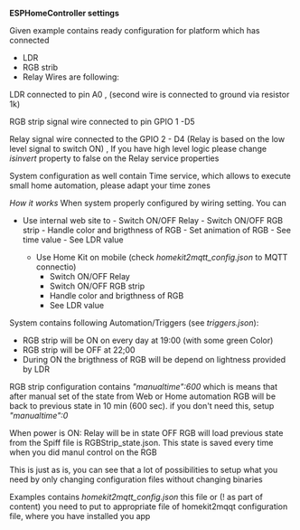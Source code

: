 
**ESPHomeController settings**

Given example contains ready configuration for platform which has connected

 - LDR
 - RGB strib
 - Relay
Wires are following:

LDR connected to pin A0 , (second wire is connected to ground via resistor 1k)

RGB strip signal wire connected to pin  GPIO 1 -D5

Relay signal wire connected to the GPIO 2 - D4 (Relay is based on the low level signal to switch ON) , If you have high level logic please change *isinvert*  property to false on the Relay service properties

System configuration as well contain Time service, which allows to execute small home automation, please adapt your time zones

*How it works*
When system properly configured by wiring setting. You can

 - Use internal web site to
        - Switch ON/OFF Relay
        - Switch ON/OFF RGB strip
        - Handle color and brigthness of RGB 
        - Set animation of RGB
        - See time value
        - See LDR value
    
    - Use Home Kit on mobile (check *homekit2mqtt_config.json* to MQTT connectio)
         - Switch ON/OFF Relay
        - Switch ON/OFF RGB strip
        - Handle color and brigthness of RGB 
        - See LDR value

System contains following Automation/Triggers (see *triggers.json*):

 - RGB strip will be ON on every day at 19:00 (with some green Color)
- RGB strip will be OFF at 22;00
- During ON the brigthness of RGB will be depend on lightness provided by LDR

RGB strip configuration contains *"manualtime":600*  which is means that after manual set of the state from Web or Home automation RGB will be back to previous state in 10 min (600 sec). if you don't need this, setup *"manualtime":0*

When power is ON:
Relay will be in state OFF
RGB will load previous state from the Spiff file is RGBStrip_state.json. This state is saved every time when you did manul control on the RGB

This is just as is, you can see that a lot of possibilities to setup what you need by only changing configuration files without changing binaries


Examples contains *homekit2mqtt_config.json*  this file or (! as part of content) you need to put to appropriate file of  homekit2mqqt configuration file, where you have installed you app
